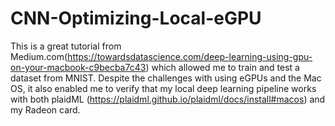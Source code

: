 # CNN-Optimizing-Local-eGPU
This is a great tutorial from Medium.com(https://towardsdatascience.com/deep-learning-using-gpu-on-your-macbook-c9becba7c43) which allowed me to train and test a dataset from MNIST.  Despite the challenges with using eGPUs and the Mac OS, it also enabled me to verify that my local deep learning pipeline works with both plaidML (https://plaidml.github.io/plaidml/docs/install#macos) and my Radeon card.  
